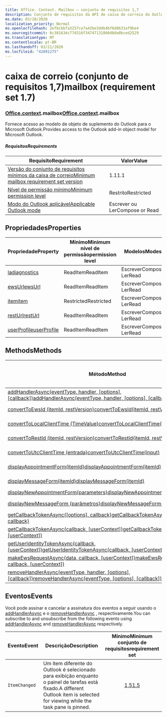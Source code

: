 ```yaml
---
title: Office. Context. Mailbox – conjunto de requisitos 1,7
description: Conjunto de requisitos da API de caixa de correio do Outlook versão 1,7 do modelo de objeto Mailbox.
ms.date: 03/18/2020
localization_priority: Normal
ms.openlocfilehash: 2efbcbbfa3257ce7a42be3d4b4bf6d8631af9be4
ms.sourcegitcommit: 6c381634c77d316f34747131860db0a0bced2529
ms.translationtype: MT
ms.contentlocale: pt-BR
ms.lasthandoff: 03/21/2020
ms.locfileid: "42891275"
---
```

# <a name="mailbox-requirement-set-17"></a><span data-ttu-id="2ea22-103">caixa de correio (conjunto de requisitos 1,7)</span><span class="sxs-lookup"><span data-stu-id="2ea22-103">mailbox (requirement set 1.7)</span></span>

### <a name="officecontextmailbox"></a><span data-ttu-id="2ea22-104">[Office](office.md)[.context](office.context.md).mailbox</span><span class="sxs-lookup"><span data-stu-id="2ea22-104">[Office](office.md)[.context](office.context.md).mailbox</span></span>

<span data-ttu-id="2ea22-105">Fornece acesso ao modelo de objeto de suplemento do Outlook para o Microsoft Outlook.</span><span class="sxs-lookup"><span data-stu-id="2ea22-105">Provides access to the Outlook add-in object model for Microsoft Outlook.</span></span>

##### <a name="requirements"></a><span data-ttu-id="2ea22-106">Requisitos</span><span class="sxs-lookup"><span data-stu-id="2ea22-106">Requirements</span></span>

|<span data-ttu-id="2ea22-107">Requisito</span><span class="sxs-lookup"><span data-stu-id="2ea22-107">Requirement</span></span>| <span data-ttu-id="2ea22-108">Valor</span><span class="sxs-lookup"><span data-stu-id="2ea22-108">Value</span></span>|
|---|---|
|[<span data-ttu-id="2ea22-109">Versão do conjunto de requisitos mínimos da caixa de correio</span><span class="sxs-lookup"><span data-stu-id="2ea22-109">Minimum mailbox requirement set version</span></span>](../../requirement-sets/outlook-api-requirement-sets.md)| <span data-ttu-id="2ea22-110">1.1</span><span class="sxs-lookup"><span data-stu-id="2ea22-110">1.1</span></span>|
|[<span data-ttu-id="2ea22-111">Nível de permissão mínimo</span><span class="sxs-lookup"><span data-stu-id="2ea22-111">Minimum permission level</span></span>](../../../outlook/understanding-outlook-add-in-permissions.md)| <span data-ttu-id="2ea22-112">Restrito</span><span class="sxs-lookup"><span data-stu-id="2ea22-112">Restricted</span></span>|
|[<span data-ttu-id="2ea22-113">Modo do Outlook aplicável</span><span class="sxs-lookup"><span data-stu-id="2ea22-113">Applicable Outlook mode</span></span>](../../../outlook/outlook-add-ins-overview.md#extension-points)| <span data-ttu-id="2ea22-114">Escrever ou Ler</span><span class="sxs-lookup"><span data-stu-id="2ea22-114">Compose or Read</span></span>|

## <a name="properties"></a><span data-ttu-id="2ea22-115">Propriedades</span><span class="sxs-lookup"><span data-stu-id="2ea22-115">Properties</span></span>

| <span data-ttu-id="2ea22-116">Propriedade</span><span class="sxs-lookup"><span data-stu-id="2ea22-116">Property</span></span> | <span data-ttu-id="2ea22-117">Mínimo</span><span class="sxs-lookup"><span data-stu-id="2ea22-117">Minimum</span></span><br><span data-ttu-id="2ea22-118">nível de permissão</span><span class="sxs-lookup"><span data-stu-id="2ea22-118">permission level</span></span> | <span data-ttu-id="2ea22-119">Modelos</span><span class="sxs-lookup"><span data-stu-id="2ea22-119">Modes</span></span> | <span data-ttu-id="2ea22-120">Tipo de retorno</span><span class="sxs-lookup"><span data-stu-id="2ea22-120">Return type</span></span> | <span data-ttu-id="2ea22-121">Mínimo</span><span class="sxs-lookup"><span data-stu-id="2ea22-121">Minimum</span></span><br><span data-ttu-id="2ea22-122">conjunto de requisitos</span><span class="sxs-lookup"><span data-stu-id="2ea22-122">requirement set</span></span> |
|---|---|---|---|:---:|
| [<span data-ttu-id="2ea22-123">la</span><span class="sxs-lookup"><span data-stu-id="2ea22-123">diagnostics</span></span>](/javascript/api/outlook/office.mailbox?view=outlook-js-1.7#diagnostics) | <span data-ttu-id="2ea22-124">ReadItem</span><span class="sxs-lookup"><span data-stu-id="2ea22-124">ReadItem</span></span> | <span data-ttu-id="2ea22-125">Escrever</span><span class="sxs-lookup"><span data-stu-id="2ea22-125">Compose</span></span><br><span data-ttu-id="2ea22-126">Ler</span><span class="sxs-lookup"><span data-stu-id="2ea22-126">Read</span></span> | [<span data-ttu-id="2ea22-127">La</span><span class="sxs-lookup"><span data-stu-id="2ea22-127">Diagnostics</span></span>](/javascript/api/outlook/office.diagnostics?view=outlook-js-1.7) | [<span data-ttu-id="2ea22-128">1.1</span><span class="sxs-lookup"><span data-stu-id="2ea22-128">1.1</span></span>](../requirement-set-1.1/outlook-requirement-set-1.1.md) |
| [<span data-ttu-id="2ea22-129">ewsUrl</span><span class="sxs-lookup"><span data-stu-id="2ea22-129">ewsUrl</span></span>](/javascript/api/outlook/office.mailbox?view=outlook-js-1.7#ewsurl) | <span data-ttu-id="2ea22-130">ReadItem</span><span class="sxs-lookup"><span data-stu-id="2ea22-130">ReadItem</span></span> | <span data-ttu-id="2ea22-131">Escrever</span><span class="sxs-lookup"><span data-stu-id="2ea22-131">Compose</span></span><br><span data-ttu-id="2ea22-132">Ler</span><span class="sxs-lookup"><span data-stu-id="2ea22-132">Read</span></span> | <span data-ttu-id="2ea22-133">String</span><span class="sxs-lookup"><span data-stu-id="2ea22-133">String</span></span> | [<span data-ttu-id="2ea22-134">1.1</span><span class="sxs-lookup"><span data-stu-id="2ea22-134">1.1</span></span>](../requirement-set-1.1/outlook-requirement-set-1.1.md) |
| [<span data-ttu-id="2ea22-135">item</span><span class="sxs-lookup"><span data-stu-id="2ea22-135">item</span></span>](office.context.mailbox.item.md) | <span data-ttu-id="2ea22-136">Restricted</span><span class="sxs-lookup"><span data-stu-id="2ea22-136">Restricted</span></span> | <span data-ttu-id="2ea22-137">Escrever</span><span class="sxs-lookup"><span data-stu-id="2ea22-137">Compose</span></span><br><span data-ttu-id="2ea22-138">Ler</span><span class="sxs-lookup"><span data-stu-id="2ea22-138">Read</span></span> | [<span data-ttu-id="2ea22-139">Item</span><span class="sxs-lookup"><span data-stu-id="2ea22-139">Item</span></span>](/javascript/api/outlook/office.item?view=outlook-js-1.7) | [<span data-ttu-id="2ea22-140">1.1</span><span class="sxs-lookup"><span data-stu-id="2ea22-140">1.1</span></span>](../requirement-set-1.1/outlook-requirement-set-1.1.md) |
| [<span data-ttu-id="2ea22-141">restUrl</span><span class="sxs-lookup"><span data-stu-id="2ea22-141">restUrl</span></span>](/javascript/api/outlook/office.mailbox?view=outlook-js-1.7#resturl) | <span data-ttu-id="2ea22-142">ReadItem</span><span class="sxs-lookup"><span data-stu-id="2ea22-142">ReadItem</span></span> | <span data-ttu-id="2ea22-143">Escrever</span><span class="sxs-lookup"><span data-stu-id="2ea22-143">Compose</span></span><br><span data-ttu-id="2ea22-144">Ler</span><span class="sxs-lookup"><span data-stu-id="2ea22-144">Read</span></span> | <span data-ttu-id="2ea22-145">String</span><span class="sxs-lookup"><span data-stu-id="2ea22-145">String</span></span> | [<span data-ttu-id="2ea22-146">1,5</span><span class="sxs-lookup"><span data-stu-id="2ea22-146">1.5</span></span>](../requirement-set-1.5/outlook-requirement-set-1.5.md) |
| [<span data-ttu-id="2ea22-147">userProfile</span><span class="sxs-lookup"><span data-stu-id="2ea22-147">userProfile</span></span>](/javascript/api/outlook/office.mailbox?view=outlook-js-1.7#userprofile) | <span data-ttu-id="2ea22-148">ReadItem</span><span class="sxs-lookup"><span data-stu-id="2ea22-148">ReadItem</span></span> | <span data-ttu-id="2ea22-149">Escrever</span><span class="sxs-lookup"><span data-stu-id="2ea22-149">Compose</span></span><br><span data-ttu-id="2ea22-150">Ler</span><span class="sxs-lookup"><span data-stu-id="2ea22-150">Read</span></span> | [<span data-ttu-id="2ea22-151">UserProfile</span><span class="sxs-lookup"><span data-stu-id="2ea22-151">UserProfile</span></span>](/javascript/api/outlook/office.userprofile?view=outlook-js-1.7) | [<span data-ttu-id="2ea22-152">1.1</span><span class="sxs-lookup"><span data-stu-id="2ea22-152">1.1</span></span>](../requirement-set-1.1/outlook-requirement-set-1.1.md) |

## <a name="methods"></a><span data-ttu-id="2ea22-153">Methods</span><span class="sxs-lookup"><span data-stu-id="2ea22-153">Methods</span></span>

| <span data-ttu-id="2ea22-154">Método</span><span class="sxs-lookup"><span data-stu-id="2ea22-154">Method</span></span> | <span data-ttu-id="2ea22-155">Mínimo</span><span class="sxs-lookup"><span data-stu-id="2ea22-155">Minimum</span></span><br><span data-ttu-id="2ea22-156">nível de permissão</span><span class="sxs-lookup"><span data-stu-id="2ea22-156">permission level</span></span> | <span data-ttu-id="2ea22-157">Modelos</span><span class="sxs-lookup"><span data-stu-id="2ea22-157">Modes</span></span> | <span data-ttu-id="2ea22-158">Mínimo</span><span class="sxs-lookup"><span data-stu-id="2ea22-158">Minimum</span></span><br><span data-ttu-id="2ea22-159">conjunto de requisitos</span><span class="sxs-lookup"><span data-stu-id="2ea22-159">requirement set</span></span> |
|---|---|---|:---:|
| <span data-ttu-id="2ea22-160">[addHandlerAsync(eventType, handler, [options], [callback])](/javascript/api/outlook/office.mailbox?view=outlook-js-1.7#addhandlerasync-eventtype--handler--options--callback-)</span><span class="sxs-lookup"><span data-stu-id="2ea22-160">[addHandlerAsync(eventType, handler, [options], [callback])](/javascript/api/outlook/office.mailbox?view=outlook-js-1.7#addhandlerasync-eventtype--handler--options--callback-)</span></span> | <span data-ttu-id="2ea22-161">ReadItem</span><span class="sxs-lookup"><span data-stu-id="2ea22-161">ReadItem</span></span> | <span data-ttu-id="2ea22-162">Escrever</span><span class="sxs-lookup"><span data-stu-id="2ea22-162">Compose</span></span><br><span data-ttu-id="2ea22-163">Ler</span><span class="sxs-lookup"><span data-stu-id="2ea22-163">Read</span></span> | [<span data-ttu-id="2ea22-164">1,5</span><span class="sxs-lookup"><span data-stu-id="2ea22-164">1.5</span></span>](../requirement-set-1.5/outlook-requirement-set-1.5.md) |
| [<span data-ttu-id="2ea22-165">convertToEwsId (itemId, restVersion)</span><span class="sxs-lookup"><span data-stu-id="2ea22-165">convertToEwsId(itemId, restVersion)</span></span>](/javascript/api/outlook/office.mailbox?view=outlook-js-1.7#converttoewsid-itemid--restversion-) | <span data-ttu-id="2ea22-166">Restricted</span><span class="sxs-lookup"><span data-stu-id="2ea22-166">Restricted</span></span> | <span data-ttu-id="2ea22-167">Escrever</span><span class="sxs-lookup"><span data-stu-id="2ea22-167">Compose</span></span><br><span data-ttu-id="2ea22-168">Ler</span><span class="sxs-lookup"><span data-stu-id="2ea22-168">Read</span></span> | [<span data-ttu-id="2ea22-169">1.3</span><span class="sxs-lookup"><span data-stu-id="2ea22-169">1.3</span></span>](../requirement-set-1.3/outlook-requirement-set-1.3.md) |
| [<span data-ttu-id="2ea22-170">convertToLocalClientTime (TimeValue)</span><span class="sxs-lookup"><span data-stu-id="2ea22-170">convertToLocalClientTime(timeValue)</span></span>](/javascript/api/outlook/office.mailbox?view=outlook-js-1.7#converttolocalclienttime-timevalue-) | <span data-ttu-id="2ea22-171">ReadItem</span><span class="sxs-lookup"><span data-stu-id="2ea22-171">ReadItem</span></span> | <span data-ttu-id="2ea22-172">Escrever</span><span class="sxs-lookup"><span data-stu-id="2ea22-172">Compose</span></span><br><span data-ttu-id="2ea22-173">Ler</span><span class="sxs-lookup"><span data-stu-id="2ea22-173">Read</span></span> | [<span data-ttu-id="2ea22-174">1.1</span><span class="sxs-lookup"><span data-stu-id="2ea22-174">1.1</span></span>](../requirement-set-1.1/outlook-requirement-set-1.1.md) |
| [<span data-ttu-id="2ea22-175">convertToRestId (itemId, restVersion)</span><span class="sxs-lookup"><span data-stu-id="2ea22-175">convertToRestId(itemId, restVersion)</span></span>](/javascript/api/outlook/office.mailbox?view=outlook-js-1.7#converttorestid-itemid--restversion-) | <span data-ttu-id="2ea22-176">Restricted</span><span class="sxs-lookup"><span data-stu-id="2ea22-176">Restricted</span></span> | <span data-ttu-id="2ea22-177">Escrever</span><span class="sxs-lookup"><span data-stu-id="2ea22-177">Compose</span></span><br><span data-ttu-id="2ea22-178">Ler</span><span class="sxs-lookup"><span data-stu-id="2ea22-178">Read</span></span> | [<span data-ttu-id="2ea22-179">1.3</span><span class="sxs-lookup"><span data-stu-id="2ea22-179">1.3</span></span>](../requirement-set-1.3/outlook-requirement-set-1.3.md) |
| [<span data-ttu-id="2ea22-180">convertToUtcClientTime (entrada)</span><span class="sxs-lookup"><span data-stu-id="2ea22-180">convertToUtcClientTime(input)</span></span>](/javascript/api/outlook/office.mailbox?view=outlook-js-1.7#converttoutcclienttime-input-) | <span data-ttu-id="2ea22-181">ReadItem</span><span class="sxs-lookup"><span data-stu-id="2ea22-181">ReadItem</span></span> | <span data-ttu-id="2ea22-182">Escrever</span><span class="sxs-lookup"><span data-stu-id="2ea22-182">Compose</span></span><br><span data-ttu-id="2ea22-183">Ler</span><span class="sxs-lookup"><span data-stu-id="2ea22-183">Read</span></span> | [<span data-ttu-id="2ea22-184">1.1</span><span class="sxs-lookup"><span data-stu-id="2ea22-184">1.1</span></span>](../requirement-set-1.1/outlook-requirement-set-1.1.md) |
| [<span data-ttu-id="2ea22-185">displayAppointmentForm(itemId)</span><span class="sxs-lookup"><span data-stu-id="2ea22-185">displayAppointmentForm(itemId)</span></span>](/javascript/api/outlook/office.mailbox?view=outlook-js-1.7#displayappointmentform-itemid-) | <span data-ttu-id="2ea22-186">ReadItem</span><span class="sxs-lookup"><span data-stu-id="2ea22-186">ReadItem</span></span> | <span data-ttu-id="2ea22-187">Escrever</span><span class="sxs-lookup"><span data-stu-id="2ea22-187">Compose</span></span><br><span data-ttu-id="2ea22-188">Ler</span><span class="sxs-lookup"><span data-stu-id="2ea22-188">Read</span></span> | [<span data-ttu-id="2ea22-189">1.1</span><span class="sxs-lookup"><span data-stu-id="2ea22-189">1.1</span></span>](../requirement-set-1.1/outlook-requirement-set-1.1.md) |
| [<span data-ttu-id="2ea22-190">displayMessageForm(itemId)</span><span class="sxs-lookup"><span data-stu-id="2ea22-190">displayMessageForm(itemId)</span></span>](/javascript/api/outlook/office.mailbox?view=outlook-js-1.7#displaymessageform-itemid-) | <span data-ttu-id="2ea22-191">ReadItem</span><span class="sxs-lookup"><span data-stu-id="2ea22-191">ReadItem</span></span> | <span data-ttu-id="2ea22-192">Escrever</span><span class="sxs-lookup"><span data-stu-id="2ea22-192">Compose</span></span><br><span data-ttu-id="2ea22-193">Ler</span><span class="sxs-lookup"><span data-stu-id="2ea22-193">Read</span></span> | [<span data-ttu-id="2ea22-194">1.1</span><span class="sxs-lookup"><span data-stu-id="2ea22-194">1.1</span></span>](../requirement-set-1.1/outlook-requirement-set-1.1.md) |
| [<span data-ttu-id="2ea22-195">displayNewAppointmentForm(parameters)</span><span class="sxs-lookup"><span data-stu-id="2ea22-195">displayNewAppointmentForm(parameters)</span></span>](/javascript/api/outlook/office.mailbox?view=outlook-js-1.7#displaynewappointmentform-parameters-) | <span data-ttu-id="2ea22-196">ReadItem</span><span class="sxs-lookup"><span data-stu-id="2ea22-196">ReadItem</span></span> | <span data-ttu-id="2ea22-197">Ler</span><span class="sxs-lookup"><span data-stu-id="2ea22-197">Read</span></span> | [<span data-ttu-id="2ea22-198">1.1</span><span class="sxs-lookup"><span data-stu-id="2ea22-198">1.1</span></span>](../requirement-set-1.1/outlook-requirement-set-1.1.md) |
| [<span data-ttu-id="2ea22-199">displayNewMessageForm (parâmetros)</span><span class="sxs-lookup"><span data-stu-id="2ea22-199">displayNewMessageForm(parameters)</span></span>](/javascript/api/outlook/office.mailbox?view=outlook-js-1.7#displaynewmessageform-parameters-) | <span data-ttu-id="2ea22-200">ReadItem</span><span class="sxs-lookup"><span data-stu-id="2ea22-200">ReadItem</span></span> | <span data-ttu-id="2ea22-201">Escrever</span><span class="sxs-lookup"><span data-stu-id="2ea22-201">Compose</span></span><br><span data-ttu-id="2ea22-202">Ler</span><span class="sxs-lookup"><span data-stu-id="2ea22-202">Read</span></span> | [<span data-ttu-id="2ea22-203">1,6</span><span class="sxs-lookup"><span data-stu-id="2ea22-203">1.6</span></span>](../requirement-set-1.6/outlook-requirement-set-1.6.md) |
| <span data-ttu-id="2ea22-204">[getCallbackTokenAsync([options], callback)](/javascript/api/outlook/office.mailbox?view=outlook-js-1.7#getcallbacktokenasync-options--callback-)</span><span class="sxs-lookup"><span data-stu-id="2ea22-204">[getCallbackTokenAsync([options], callback)](/javascript/api/outlook/office.mailbox?view=outlook-js-1.7#getcallbacktokenasync-options--callback-)</span></span> | <span data-ttu-id="2ea22-205">ReadItem</span><span class="sxs-lookup"><span data-stu-id="2ea22-205">ReadItem</span></span> | <span data-ttu-id="2ea22-206">Escrever</span><span class="sxs-lookup"><span data-stu-id="2ea22-206">Compose</span></span><br><span data-ttu-id="2ea22-207">Ler</span><span class="sxs-lookup"><span data-stu-id="2ea22-207">Read</span></span> | [<span data-ttu-id="2ea22-208">1,5</span><span class="sxs-lookup"><span data-stu-id="2ea22-208">1.5</span></span>](../requirement-set-1.5/outlook-requirement-set-1.5.md) |
| <span data-ttu-id="2ea22-209">[getCallbackTokenAsync(callback, [userContext])](/javascript/api/outlook/office.mailbox?view=outlook-js-1.7#getcallbacktokenasync-callback--usercontext-)</span><span class="sxs-lookup"><span data-stu-id="2ea22-209">[getCallbackTokenAsync(callback, [userContext])](/javascript/api/outlook/office.mailbox?view=outlook-js-1.7#getcallbacktokenasync-callback--usercontext-)</span></span> | <span data-ttu-id="2ea22-210">ReadItem</span><span class="sxs-lookup"><span data-stu-id="2ea22-210">ReadItem</span></span> | <span data-ttu-id="2ea22-211">Escrever</span><span class="sxs-lookup"><span data-stu-id="2ea22-211">Compose</span></span><br><span data-ttu-id="2ea22-212">Ler</span><span class="sxs-lookup"><span data-stu-id="2ea22-212">Read</span></span> | [<span data-ttu-id="2ea22-213">1.3</span><span class="sxs-lookup"><span data-stu-id="2ea22-213">1.3</span></span>](../requirement-set-1.3/outlook-requirement-set-1.3.md)<br>[<span data-ttu-id="2ea22-214">1.1</span><span class="sxs-lookup"><span data-stu-id="2ea22-214">1.1</span></span>](../requirement-set-1.1/outlook-requirement-set-1.1.md) |
| <span data-ttu-id="2ea22-215">[getUserIdentityTokenAsync(callback, [userContext])](/javascript/api/outlook/office.mailbox?view=outlook-js-1.7#getuseridentitytokenasync-callback--usercontext-)</span><span class="sxs-lookup"><span data-stu-id="2ea22-215">[getUserIdentityTokenAsync(callback, [userContext])](/javascript/api/outlook/office.mailbox?view=outlook-js-1.7#getuseridentitytokenasync-callback--usercontext-)</span></span> | <span data-ttu-id="2ea22-216">ReadItem</span><span class="sxs-lookup"><span data-stu-id="2ea22-216">ReadItem</span></span> | <span data-ttu-id="2ea22-217">Escrever</span><span class="sxs-lookup"><span data-stu-id="2ea22-217">Compose</span></span><br><span data-ttu-id="2ea22-218">Ler</span><span class="sxs-lookup"><span data-stu-id="2ea22-218">Read</span></span> | [<span data-ttu-id="2ea22-219">1.1</span><span class="sxs-lookup"><span data-stu-id="2ea22-219">1.1</span></span>](../requirement-set-1.1/outlook-requirement-set-1.1.md) |
| <span data-ttu-id="2ea22-220">[makeEwsRequestAsync(data, callback, [userContext])](/javascript/api/outlook/office.mailbox?view=outlook-js-1.7#makeewsrequestasync-data--callback--usercontext-)</span><span class="sxs-lookup"><span data-stu-id="2ea22-220">[makeEwsRequestAsync(data, callback, [userContext])](/javascript/api/outlook/office.mailbox?view=outlook-js-1.7#makeewsrequestasync-data--callback--usercontext-)</span></span> | <span data-ttu-id="2ea22-221">ReadWriteMailbox</span><span class="sxs-lookup"><span data-stu-id="2ea22-221">ReadWriteMailbox</span></span> | <span data-ttu-id="2ea22-222">Escrever</span><span class="sxs-lookup"><span data-stu-id="2ea22-222">Compose</span></span><br><span data-ttu-id="2ea22-223">Ler</span><span class="sxs-lookup"><span data-stu-id="2ea22-223">Read</span></span> | [<span data-ttu-id="2ea22-224">1.1</span><span class="sxs-lookup"><span data-stu-id="2ea22-224">1.1</span></span>](../requirement-set-1.1/outlook-requirement-set-1.1.md) |
| <span data-ttu-id="2ea22-225">[removeHandlerAsync(eventType, handler, [options], [callback])](/javascript/api/outlook/office.mailbox?view=outlook-js-1.7#removehandlerasync-eventtype--options--callback-)</span><span class="sxs-lookup"><span data-stu-id="2ea22-225">[removeHandlerAsync(eventType, [options], [callback])](/javascript/api/outlook/office.mailbox?view=outlook-js-1.7#removehandlerasync-eventtype--options--callback-)</span></span> | <span data-ttu-id="2ea22-226">ReadItem</span><span class="sxs-lookup"><span data-stu-id="2ea22-226">ReadItem</span></span> | <span data-ttu-id="2ea22-227">Escrever</span><span class="sxs-lookup"><span data-stu-id="2ea22-227">Compose</span></span><br><span data-ttu-id="2ea22-228">Ler</span><span class="sxs-lookup"><span data-stu-id="2ea22-228">Read</span></span> | [<span data-ttu-id="2ea22-229">1,5</span><span class="sxs-lookup"><span data-stu-id="2ea22-229">1.5</span></span>](../requirement-set-1.5/outlook-requirement-set-1.5.md) |

## <a name="events"></a><span data-ttu-id="2ea22-230">Eventos</span><span class="sxs-lookup"><span data-stu-id="2ea22-230">Events</span></span>

<span data-ttu-id="2ea22-231">Você pode assinar e cancelar a assinatura dos eventos a seguir usando o [addHandlerAsync](/javascript/api/outlook/office.mailbox?view=outlook-js-1.7#addhandlerasync-eventtype--handler--options--callback-) e o [removeHandlerAsync](/javascript/api/outlook/office.mailbox?view=outlook-js-1.7#removehandlerasync-eventtype--options--callback-) , respectivamente.</span><span class="sxs-lookup"><span data-stu-id="2ea22-231">You can subscribe to and unsubscribe from the following events using [addHandlerAsync](/javascript/api/outlook/office.mailbox?view=outlook-js-1.7#addhandlerasync-eventtype--handler--options--callback-) and [removeHandlerAsync](/javascript/api/outlook/office.mailbox?view=outlook-js-1.7#removehandlerasync-eventtype--options--callback-) respectively.</span></span>

| <span data-ttu-id="2ea22-232">Evento</span><span class="sxs-lookup"><span data-stu-id="2ea22-232">Event</span></span> | <span data-ttu-id="2ea22-233">Descrição</span><span class="sxs-lookup"><span data-stu-id="2ea22-233">Description</span></span> | <span data-ttu-id="2ea22-234">Mínimo</span><span class="sxs-lookup"><span data-stu-id="2ea22-234">Minimum</span></span><br><span data-ttu-id="2ea22-235">conjunto de requisitos</span><span class="sxs-lookup"><span data-stu-id="2ea22-235">requirement set</span></span> |
|---|---|:---:|
|`ItemChanged`| <span data-ttu-id="2ea22-236">Um item diferente do Outlook é selecionado para exibição enquanto o painel de tarefas está fixado.</span><span class="sxs-lookup"><span data-stu-id="2ea22-236">A different Outlook item is selected for viewing while the task pane is pinned.</span></span> | [<span data-ttu-id="2ea22-237">1,5</span><span class="sxs-lookup"><span data-stu-id="2ea22-237">1.5</span></span>](../requirement-set-1.5/outlook-requirement-set-1.5.md) |
